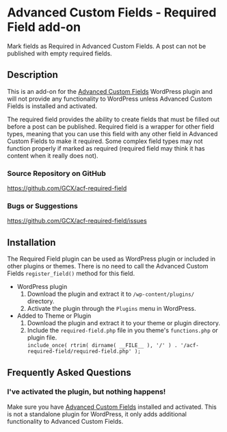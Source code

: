 Advanced Custom Fields - Required Field add-on
==============================================

Mark fields as Required in Advanced Custom Fields. A post can not be published with empty required fields.

Description
-----------

This is an add-on for the [Advanced Custom Fields](http://wordpress.org/extend/plugins/advanced-custom-fields/)
WordPress plugin and will not provide any functionality to WordPress unless Advanced Custom Fields is installed
and activated.

The required field provides the ability to create fields that must be filled out before a post can be published.
Required field is a wrapper for other field types, meaning that you can use this field with any other field in
Advanced Custom Fields to make it required. Some complex field types may not function properly if marked as
required (required field may think it has content when it really does not).

### Source Repository on GitHub
https://github.com/GCX/acf-required-field

### Bugs or Suggestions
https://github.com/GCX/acf-required-field/issues

Installation
------------

The Required Field plugin can be used as WordPress plugin or included in other plugins or themes.
There is no need to call the Advanced Custom Fields `register_field()` method for this field.

* WordPress plugin
	1. Download the plugin and extract it to `/wp-content/plugins/` directory.
	2. Activate the plugin through the `Plugins` menu in WordPress.
* Added to Theme or Plugin
	1. Download the plugin and extract it to your theme or plugin directory.
	2. Include the `required-field.php` file in you theme's `functions.php` or plugin file.  
	   `include_once( rtrim( dirname( __FILE__ ), '/' ) . '/acf-required-field/required-field.php' );`

Frequently Asked Questions
--------------------------

### I've activated the plugin, but nothing happens!

Make sure you have [Advanced Custom Fields](http://wordpress.org/extend/plugins/advanced-custom-fields/) installed and
activated. This is not a standalone plugin for WordPress, it only adds additional functionality to Advanced Custom Fields.